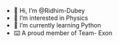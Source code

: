 - 👋 Hi, I’m @Ridhim-Dubey
- 👀 I’m interested in Physics 
- 🌱 I’m currently learning Python
- ⌨️ A proud member of Team- Exon
<!---
Ridhim-Dubey/Ridhim-Dubey is a ✨ special ✨ repository because its `README.md` (this file) appears on your GitHub profile.
You can click the Preview link to take a look at your changes.
--->
